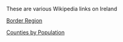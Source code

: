 
These are various Wikipedia links on Ireland

[Border Region](https://en.wikipedia.org/wiki/Border_Region)

[Counties by Population](https://en.wikipedia.org/wiki/List_of_Irish_counties_by_population)
